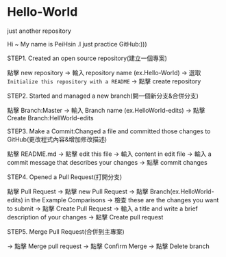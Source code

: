 # Hello-World
just another repository

Hi ~ My name is PeiHsin .I just practice GitHub:)))

STEP1. Created an open source repository(建立一個專案)

點擊 new repository -> 輸入 repository name (ex.Hello-World) 
-> 選取 `Initialize this repository with a README` -> 點擊 create repository

STEP2. Started and managed a new branch(開一個新分支&合併分支)

點擊 Branch:Master -> 輸入 Branch name (ex.HelloWorld-edits)
-> 點擊 Create Branch:HellWorld-edits

STEP3. Make a Commit:Changed a file and committed those changes to GitHub(更改程式內容&增加修改描述)

點擊 README.md -> 點擊 edit this file -> 輸入 content in edit file 
-> 輸入 a commit message that describes your changes -> 點擊 commit changes

STEP4. Opened a Pull Request(打開分支)

點擊 Pull Request -> 點擊 new Pull Request -> 點擊 Branch(ex.HelloWorld-edits) in the Example Comparisons
-> 檢查 these are the changes you want to submit -> 點擊 Create Pull Request 
-> 輸入 a title and write a brief description of your changes -> 點擊 Create pull request

STEP5. Merge Pull Request(合併到主專案)

-> 點擊 Merge pull request -> 點擊 Confirm Merge -> 點擊 Delete branch
